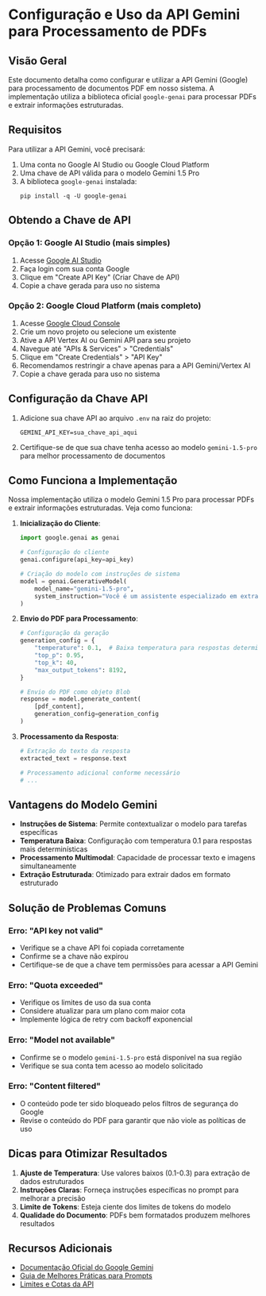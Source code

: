 # Configuração e Uso da API Gemini para Processamento de PDFs

## Visão Geral
Este documento detalha como configurar e utilizar a API Gemini (Google) para processamento de documentos PDF em nosso sistema. A implementação utiliza a biblioteca oficial `google-genai` para processar PDFs e extrair informações estruturadas.

## Requisitos
Para utilizar a API Gemini, você precisará:

1. Uma conta no Google AI Studio ou Google Cloud Platform
2. Uma chave de API válida para o modelo Gemini 1.5 Pro
3. A biblioteca `google-genai` instalada:
   ```
   pip install -q -U google-genai
   ```

## Obtendo a Chave de API

### Opção 1: Google AI Studio (mais simples)
1. Acesse [Google AI Studio](https://makersuite.google.com/app/apikey)
2. Faça login com sua conta Google
3. Clique em "Create API Key" (Criar Chave de API)
4. Copie a chave gerada para uso no sistema

### Opção 2: Google Cloud Platform (mais completo)
1. Acesse [Google Cloud Console](https://console.cloud.google.com/)
2. Crie um novo projeto ou selecione um existente
3. Ative a API Vertex AI ou Gemini API para seu projeto
4. Navegue até "APIs & Services" > "Credentials"
5. Clique em "Create Credentials" > "API Key"
6. Recomendamos restringir a chave apenas para a API Gemini/Vertex AI
7. Copie a chave gerada para uso no sistema

## Configuração da Chave API
1. Adicione sua chave API ao arquivo `.env` na raiz do projeto:
   ```
   GEMINI_API_KEY=sua_chave_api_aqui
   ```
2. Certifique-se de que sua chave tenha acesso ao modelo `gemini-1.5-pro` para melhor processamento de documentos

## Como Funciona a Implementação
Nossa implementação utiliza o modelo Gemini 1.5 Pro para processar PDFs e extrair informações estruturadas. Veja como funciona:

1. **Inicialização do Cliente**:
   ```python
   import google.genai as genai
   
   # Configuração do cliente
   genai.configure(api_key=api_key)
   
   # Criação do modelo com instruções de sistema
   model = genai.GenerativeModel(
       model_name="gemini-1.5-pro",
       system_instruction="Você é um assistente especializado em extrair informações de documentos PDF..."
   )
   ```

2. **Envio do PDF para Processamento**:
   ```python
   # Configuração da geração
   generation_config = {
       "temperature": 0.1,  # Baixa temperatura para respostas determinísticas
       "top_p": 0.95,
       "top_k": 40,
       "max_output_tokens": 8192,
   }
   
   # Envio do PDF como objeto Blob
   response = model.generate_content(
       [pdf_content],
       generation_config=generation_config
   )
   ```

3. **Processamento da Resposta**:
   ```python
   # Extração do texto da resposta
   extracted_text = response.text
   
   # Processamento adicional conforme necessário
   # ...
   ```

## Vantagens do Modelo Gemini
- **Instruções de Sistema**: Permite contextualizar o modelo para tarefas específicas
- **Temperatura Baixa**: Configuração com temperatura 0.1 para respostas mais determinísticas
- **Processamento Multimodal**: Capacidade de processar texto e imagens simultaneamente
- **Extração Estruturada**: Otimizado para extrair dados em formato estruturado

## Solução de Problemas Comuns

### Erro: "API key not valid"
- Verifique se a chave API foi copiada corretamente
- Confirme se a chave não expirou
- Certifique-se de que a chave tem permissões para acessar a API Gemini

### Erro: "Quota exceeded"
- Verifique os limites de uso da sua conta
- Considere atualizar para um plano com maior cota
- Implemente lógica de retry com backoff exponencial

### Erro: "Model not available"
- Confirme se o modelo `gemini-1.5-pro` está disponível na sua região
- Verifique se sua conta tem acesso ao modelo solicitado

### Erro: "Content filtered"
- O conteúdo pode ter sido bloqueado pelos filtros de segurança do Google
- Revise o conteúdo do PDF para garantir que não viole as políticas de uso

## Dicas para Otimizar Resultados
1. **Ajuste de Temperatura**: Use valores baixos (0.1-0.3) para extração de dados estruturados
2. **Instruções Claras**: Forneça instruções específicas no prompt para melhorar a precisão
3. **Limite de Tokens**: Esteja ciente dos limites de tokens do modelo
4. **Qualidade do Documento**: PDFs bem formatados produzem melhores resultados

## Recursos Adicionais
- [Documentação Oficial do Google Gemini](https://ai.google.dev/docs)
- [Guia de Melhores Práticas para Prompts](https://ai.google.dev/docs/prompting-guide)
- [Limites e Cotas da API](https://ai.google.dev/docs/quotas_and_limits) 